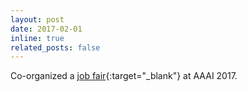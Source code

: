 ```yaml
---
layout: post
date: 2017-02-01
inline: true
related_posts: false
---
```


Co-organized a [job fair](https://aaai.org/Conferences/AAAI/2017/aaai17student.php#job){:target="_blank"} at AAAI 2017.